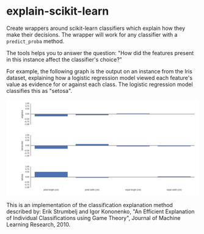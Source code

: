 # explain-scikit-learn
Create wrappers around scikit-learn classifiers which explain how they make their decisions. The wrapper will work for any classifier with a `predict_proba` method.

The tools helps you to answer the question: "How did the features present in this instance affect the classifier's choice?"

For example, the following graph is the output on an instance from the Iris dataset, explaining how a logistic regression model viewed each feature's value as evidence for or against each class. The logistic regression model classifies this as "setosa".


![ScreenShot](iris_example.png)

This is an implementation of the classification explanation method described by:
  Erik Strumbelj and Igor Kononenko, "An Efficient Explanation of Individual Classifications using Game Theory", Journal of Machine Learning Research, 2010.
  
